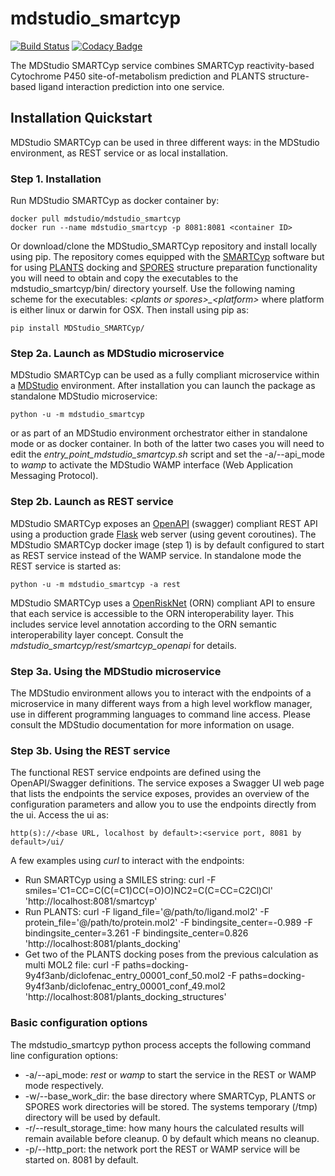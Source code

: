 # mdstudio_smartcyp

[![Build Status](https://travis-ci.org/MD-Studio/MDStudio_SMARTCyp.svg?branch=master)](https://travis-ci.org/MD-Studio/MDStudio_SMARTCyp)
[![Codacy Badge](https://api.codacy.com/project/badge/Grade/697c033fd7674ecea28c089150a25dfa)](https://www.codacy.com/app/marcvdijk/MDStudio_SMARTCyp?utm_source=github.com&amp;utm_medium=referral&amp;utm_content=MD-Studio/MDStudio_SMARTCyp&amp;utm_campaign=Badge_Grade)

The MDStudio SMARTCyp service combines SMARTCyp reactivity-based Cytochrome P450 site-of-metabolism prediction and
PLANTS structure-based ligand interaction prediction into one service.

## Installation Quickstart
MDStudio SMARTCyp can be used in three different ways: in the MDStudio environment, as REST service or as local installation.

### Step 1. Installation
Run MDStudio SMARTCyp as docker container by:

    docker pull mdstudio/mdstudio_smartcyp
    docker run --name mdstudio_smartcyp -p 8081:8081 <container ID>

Or download/clone the MDStudio_SMARTCyp repository and install locally using pip.
The repository comes equipped with the [SMARTCyp](https://smartcyp.sund.ku.dk/mol_to_som) software but for using 
[PLANTS](https://uni-tuebingen.de/de/37876) docking and [SPORES](https://uni-tuebingen.de/fakultaeten/mathematisch-naturwissenschaftliche-fakultaet/fachbereiche/pharmazie-und-biochemie/pharmazie/pharmazeutische-chemie/pd-dr-t-exner/research/spores/) 
structure preparation functionality you will need to obtain and copy the executables to the mdstudio_smartcyp/bin/ 
directory yourself. Use the following naming scheme for the executables: *\<plants or spores>_\<platform>* where 
platform is either linux or darwin for OSX. Then install using pip as:

    pip install MDStudio_SMARTCyp/

### Step 2a. Launch as MDStudio microservice
MDStudio SMARTCyp can be used as a fully compliant microservice within a [MDStudio](https://github.com/MD-Studio/MDStudio)
environment. After installation you can launch the package as standalone MDStudio microservice:

    python -u -m mdstudio_smartcyp

or as part of an MDStudio environment orchestrator either in standalone mode or as docker container. In both of the 
latter two cases you will need to edit the *entry_point_mdstudio_smartcyp.sh* script and set the -a/--api_mode to *wamp*
to activate the MDStudio WAMP interface (Web Application Messaging Protocol).

### Step 2b. Launch as REST service
MDStudio SMARTCyp exposes an [OpenAPI](https://swagger.io/specification/) (swagger) compliant REST API using a production
grade [Flask](https://palletsprojects.com/p/flask/) web server (using gevent coroutines). The MDStudio SMARTCyp
docker image (step 1) is by default configured to start as REST service instead of the WAMP service. In standalone mode 
the REST service is started as:

    python -u -m mdstudio_smartcyp -a rest

MDStudio SMARTCyp uses a [OpenRiskNet](https://openrisknet.org) (ORN) compliant API to ensure that each service is 
accessible to the ORN interoperability layer. This includes service level annotation according to the ORN semantic 
interoperability layer concept. Consult the *mdstudio_smartcyp/rest/smartcyp_openapi* for details.

### Step 3a. Using the MDStudio microservice
The MDStudio environment allows you to interact with the endpoints of a microservice in many different ways from a high
level workflow manager, use in different programming languages to command line access. Please consult the MDStudio
documentation for more information on usage.

### Step 3b. Using the REST service
The functional REST service endpoints are defined using the OpenAPI/Swagger definitions. The service exposes a Swagger UI
web page that lists the endpoints the service exposes, provides an overview of the configuration parameters and allow you
to use the endpoints directly from the ui. Access the ui as:

    http(s)://<base URL, localhost by default>:<service port, 8081 by default>/ui/

 A few examples using *curl* to interact with the endpoints:
 
  - Run SMARTCyp using a SMILES string: curl -F smiles='C1=CC=C(C(=C1)CC(=O)O)NC2=C(C=CC=C2Cl)Cl' 'http://localhost:8081/smartcyp'
  - Run PLANTS: curl -F ligand_file='@/path/to/ligand.mol2' -F protein_file='@/path/to/protein.mol2' -F bindingsite_center=-0.989 -F bindingsite_center=3.261 -F bindingsite_center=0.826 'http://localhost:8081/plants_docking'
  - Get two of the PLANTS docking poses from the previous calculation as multi MOL2 file: curl -F paths=docking-9y4f3anb/diclofenac_entry_00001_conf_50.mol2 -F paths=docking-9y4f3anb/diclofenac_entry_00001_conf_49.mol2  'http://localhost:8081/plants_docking_structures'

### Basic configuration options
The mdstudio_smartcyp python process accepts the following command line configuration options:

  - -a/--api_mode: *rest* or *wamp* to start the service in the REST or WAMP mode respectively.
  - -w/--base_work_dir: the base directory where SMARTCyp, PLANTS or SPORES work directories will be stored. The systems temporary (/tmp) directory will be used by default.
  - -r/--result_storage_time: how many hours the calculated results will remain available before cleanup. 0 by default which means no cleanup.
  - -p/--http_port: the network port the REST or WAMP service will be started on. 8081 by default.
